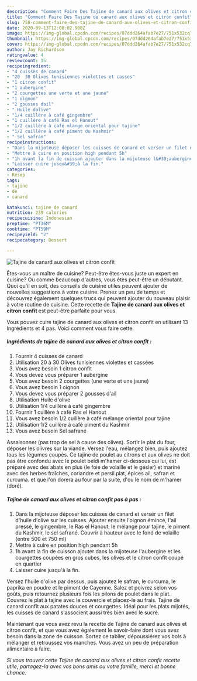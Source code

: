 ```yaml
---
description: "Comment Faire Des Tajine de canard aux olives et citron confit"
title: "Comment Faire Des Tajine de canard aux olives et citron confit"
slug: 758-comment-faire-des-tajine-de-canard-aux-olives-et-citron-confit
date: 2020-09-13T12:08:02.908Z
image: https://img-global.cpcdn.com/recipes/07ddd264afab7e27/751x532cq70/tajine-de-canard-aux-olives-et-citron-confit-photo-principale-de-la-recette.jpg
thumbnail: https://img-global.cpcdn.com/recipes/07ddd264afab7e27/751x532cq70/tajine-de-canard-aux-olives-et-citron-confit-photo-principale-de-la-recette.jpg
cover: https://img-global.cpcdn.com/recipes/07ddd264afab7e27/751x532cq70/tajine-de-canard-aux-olives-et-citron-confit-photo-principale-de-la-recette.jpg
author: Jay Richardson
ratingvalue: 4
reviewcount: 15
recipeingredient:
- "4 cuisses de canard"
- "20  30 Olives tunisiennes violettes et casses"
- "1 citron confit"
- "1 aubergine"
- "2 courgettes une verte et une jaune"
- "1 oignon"
- "2 gousses dail"
- " Huile dolive"
- "1/4 cuillère à café gingembre"
- "1 cuillère à café Ras el Hanout"
- "1/2 cuillère à café mlange oriental pour tajine"
- "1/2 cuillère à café piment du Kashmir"
- " Sel safran"
recipeinstructions:
- "Dans la mijoteuse déposer les cuisses de canard et verser un filet d&#39;huile d&#39;olive sur les cuisses. Ajouter ensuite l&#39;oignon émincé, l&#39;ail pressé, le gingembre, le Ras el Hanout, le mélange pour tajine, le piment du Kashmir, le sel safrané. Couvrir à hauteur avec le fond de volaille (entre 500 et 750 ml)"
- "Mettre à cuire en position high pendant 5h"
- "1h avant la fin de cuisson ajouter dans la mijoteuse l&#39;aubergine et les courgettes coupées en gros cubes, les olives et le citron confit coupé en quartier"
- "Laisser cuire jusqu&#39;à la fin."
categories:
- Resep
tags:
- tajine
- de
- canard

katakunci: tajine de canard 
nutrition: 239 calories
recipecuisine: Indonesian
preptime: "PT36M"
cooktime: "PT59M"
recipeyield: "2"
recipecategory: Dessert

---
```



![Tajine de canard aux olives et citron confit](https://img-global.cpcdn.com/recipes/07ddd264afab7e27/751x532cq70/tajine-de-canard-aux-olives-et-citron-confit-photo-principale-de-la-recette.jpg)

Êtes-vous un maître de cuisine? Peut-être êtes-vous juste un expert en cuisine? Ou comme beaucoup d'autres, vous êtes peut-être un débutant. Quoi qu'il en soit, des conseils de cuisine utiles peuvent ajouter de nouvelles suggestions à votre cuisine. Prenez un peu de temps et découvrez également quelques trucs qui peuvent ajouter du nouveau plaisir à votre routine de cuisine. Cette recette de <strong> Tajine de canard aux olives et citron confit </strong> est peut-être parfaite pour vous.

<!--inarticleads1-->

Vous pouvez cuire tajine de canard aux olives et citron confit en utilisant 13 Ingrédients et 4 pas. Voici comment vous faire cette.

##### Ingrédients de tajine de canard aux olives et citron confit :

1. Fournir 4 cuisses de canard
1. Utilisation 20 à 30 Olives tunisiennes violettes et cassées
1. Vous avez besoin 1 citron confit
1. Vous devez vous préparer 1 aubergine
1. Vous avez besoin 2 courgettes (une verte et une jaune)
1. Vous avez besoin 1 oignon
1. Vous devez vous préparer 2 gousses d&#39;ail
1. Utilisation  Huile d&#39;olive
1. Utilisation 1/4 cuillère à café gingembre
1. Fournir 1 cuillère à café Ras el Hanout
1. Vous avez besoin 1/2 cuillère à café mélange oriental pour tajine
1. Utilisation 1/2 cuillère à café piment du Kashmir
1. Vous avez besoin  Sel safrané


Assaisonner (pas trop de sel à cause des olives). Sortir le plat du four, déposer les olivres sur la viande. Versez l&#39;eau, mélangez bien, puis ajoutez tous les légumes coupés. Ce tajine de poulet au citrons et aux olives ne doit pas être confondu avec le poulet beldi m&#39;hamer ci-dessous qui lui, est préparé avec des abats en plus (le foie de volaille et le gésier) et mariné avec des herbes fraîches, coriandre et persil plat, épices ail, safran et curcuma. et que l&#39;on dorera au four par la suite, d&#39;ou le nom de m&#39;hamer (doré). 

<!--inarticleads2-->

##### Tajine de canard aux olives et citron confit pas à pas :

1. Dans la mijoteuse déposer les cuisses de canard et verser un filet d&#39;huile d&#39;olive sur les cuisses. Ajouter ensuite l&#39;oignon émincé, l&#39;ail pressé, le gingembre, le Ras el Hanout, le mélange pour tajine, le piment du Kashmir, le sel safrané. Couvrir à hauteur avec le fond de volaille (entre 500 et 750 ml)
1. Mettre à cuire en position high pendant 5h
1. 1h avant la fin de cuisson ajouter dans la mijoteuse l&#39;aubergine et les courgettes coupées en gros cubes, les olives et le citron confit coupé en quartier
1. Laisser cuire jusqu&#39;à la fin.


Versez l&#39;huile d&#39;olive par dessus, puis ajoutez le safran, le curcuma, le paprika en poudre et le piment de Cayenne. Salez et poivrez selon vos goûts, puis retournez plusieurs fois les pilons de poulet dans le plat. Couvrez le plat à tajine avec le couvercle et placez-le au frais. Tajine de canard confit aux patates douces et courgettes. Idéal pour les plats mijotés, les cuisses de canard s&#39;associent aussi très bien avec le sucré. 

<!--inarticleads1-->

<p>
Maintenant que vous avez revu la recette de Tajine de canard aux olives et citron confit, et que vous avez également le savoir-faire dont vous avez besoin dans la zone de cuisson. Sortez ce tablier, dépoussiérez vos bols à mélanger et retroussez vos manches. Vous avez un peu de préparation alimentaire à faire.
</p>

<p>
<i>Si vous trouvez cette Tajine de canard aux olives et citron confit recette utile, partagez-la avec vos bons amis ou votre famille, merci et bonne chance.</i>
</p>
